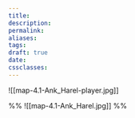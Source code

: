 ```yaml
---
title: 
description: 
permalink: 
aliases: 
tags: 
draft: true
date: 
cssclasses:
---
```


![[map-4.1-Ank_Harel-player.jpg]] 

%%
![[map-4.1-Ank_Harel.jpg]] 
%%